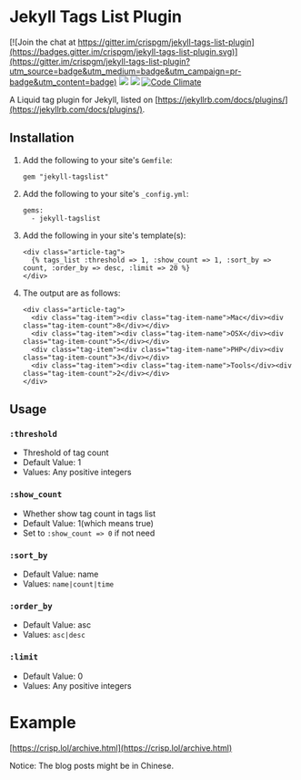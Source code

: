 # Jekyll Tags List Plugin

[![Join the chat at https://gitter.im/crispgm/jekyll-tags-list-plugin](https://badges.gitter.im/crispgm/jekyll-tags-list-plugin.svg)](https://gitter.im/crispgm/jekyll-tags-list-plugin?utm_source=badge&utm_medium=badge&utm_campaign=pr-badge&utm_content=badge)
![](https://img.shields.io/badge/license-MIT-blue.svg)
![](https://badge.fury.io/rb/jekyll-tagslist.svg)
[![Code Climate](https://codeclimate.com/github/crispgm/jekyll-tags-list-plugin/badges/gpa.svg)](https://codeclimate.com/github/crispgm/jekyll-tags-list-plugin)

A Liquid tag plugin for Jekyll, listed on [https://jekyllrb.com/docs/plugins/](https://jekyllrb.com/docs/plugins/).

## Installation

1. Add the following to your site's ```Gemfile```:

    ```
    gem "jekyll-tagslist"
    ```

2. Add the following to your site's ```_config.yml```:

    ```
    gems:
      - jekyll-tagslist
    ```

3. Add the following in your site's template(s):

    ```
    <div class="article-tag">
      {% tags_list :threshold => 1, :show_count => 1, :sort_by => count, :order_by => desc, :limit => 20 %}
    </div>
    ```

4. The output are as follows:

    ```
    <div class="article-tag">
      <div class="tag-item"><div class="tag-item-name">Mac</div><div class="tag-item-count">8</div></div>
      <div class="tag-item"><div class="tag-item-name">OSX</div><div class="tag-item-count">5</div></div>
      <div class="tag-item"><div class="tag-item-name">PHP</div><div class="tag-item-count">3</div></div>
      <div class="tag-item"><div class="tag-item-name">Tools</div><div class="tag-item-count">2</div></div>
    </div>
    ```

## Usage

### ```:threshold```
* Threshold of tag count
* Default Value: 1
* Values: Any positive integers

### ```:show_count```
* Whether show tag count in tags list
* Default Value: 1(which means true)
* Set to ```:show_count => 0``` if not need

### ```:sort_by```
* Default Value: name
* Values: ```name|count|time```

### ```:order_by```
* Default Value: asc
* Values: ```asc|desc```

### ```:limit```
* Default Value: 0
* Values: Any positive integers

# Example

[https://crisp.lol/archive.html](https://crisp.lol/archive.html)

Notice: The blog posts might be in Chinese.
